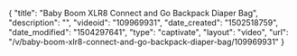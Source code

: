 {
    "title": "Baby Boom XLR8 Connect and Go Backpack Diaper Bag",
    "description": "",
    "videoid": "109969931",
    "date_created": "1502518759",
    "date_modified": "1504297641",
    "type": "captivate",
    "layout": "video",
    "url": "\/v\/baby-boom-xlr8-connect-and-go-backpack-diaper-bag\/109969931"
}